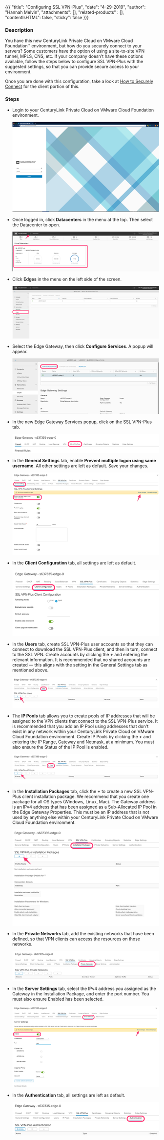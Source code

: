 {{{
  "title": "Configuring SSL VPN-Plus",
  "date": "4-29-2019",
  "author": "Hannah Melvin",
  "attachments": [],
  "related-products" : [],
  "contentIsHTML": false,
  "sticky": false
}}}

### Description
You have this new CenturyLink Private Cloud on VMware Cloud Foundation™ environment, but how do you securely connect to your servers? Some customers have the option of using a site-to-site VPN tunnel, MPLS, CNS, etc. If your company doesn't have these options available, follow the steps below to configure SSL VPN-Plus with the suggested settings, so that you can provide secure access to your environment.

Once you are done with this configuration, take a look at [How to Securely Connect](how-to-securely-connect.md) for the client portion of this.

### Steps
* Login to your CenturyLink Private Cloud on VMware Cloud Foundation environment.

  ![Login to CenturyLink Private Cloud on VMware Cloud Foundation](../images/dccf/login-html5.png)

* Once logged in, click __Datacenters__ in the menu at the top. Then select the Datacenter to open.

  ![SSL VPN-Plus](../images/dccf/configuring-sslvpn-plus1-html5.png)

* Click __Edges__ in the menu on the left side of the screen.

  ![SSL VPN-Plus](../images/dccf/configuring-sslvpn-plus2-html5.png)

* Select the Edge Gateway, then click __Configure Services__. A popup will appear.

  ![SSL VPN-Plus](../images/dccf/configuring-sslvpn-plus3-html5.png)

* In the new Edge Gateway Services popup, click on the SSL VPN-Plus tab.

  ![SSL VPN-Plus](../images/dccf/configuring-sslvpn-plus4-html5.png)

* In the __General Settings__ tab, enable __Prevent multiple logon using same username__. All other settings are left as default. Save your changes.

  ![SSL VPN-Plus](../images/dccf/configuring-sslvpn-plus5-html5.png)

* In the __Client Configuration__ tab, all settings are left as default.

  ![SSL VPN-Plus](../images/dccf/configuring-sslvpn-plus6-html5.png)

* In the __Users__ tab, create SSL VPN-Plus user accounts so that they can connect to download the SSL VPN-Plus client, and then in turn, connect to the SSL VPN. Create accounts by clicking the __+__ and entering the relevant information. It is recommended that no shared accounts are created &mdash; this aligns with the setting in the General Settings tab as mentioned above.

  ![SSL VPN-Plus](../images/dccf/configuring-sslvpn-plus7-html5.png)

* The __IP Pools__ tab allows you to create pools of IP addresses that will be assigned to the VPN clients that connect to the SSL VPN-Plus service. It is recommended that you add an IP Pool using addresses that don't exist in any network within your CenturyLink Private Cloud on VMware Cloud Foundation environment. Create IP Pools by clicking the __+__ and entering the IP Range, Gateway and Netmask, at a minimum. You must also ensure the Status of the IP Pool is enabled.

  ![SSL VPN-Plus](../images/dccf/configuring-sslvpn-plus8-html5.png)

* In the __Installation Packages__ tab, click the __+__ to create a new SSL VPN-Plus client installation package. We recommend that you create one package for all OS types (Windows, Linux, Mac). The Gateway address is an IPv4 address that has been assigned as a Sub-Allocated IP Pool in the Edge Gateway Properties. This must be an IP address that is not used by anything else within your CenturyLink Private Cloud on VMware Cloud Foundation environment.

  ![SSL VPN-Plus](../images/dccf/configuring-sslvpn-plus9-html5.png)

* In the __Private Networks__ tab, add the existing networks that have been defined, so that VPN clients can access the resources on those networks.

  ![SSL VPN-Plus](../images/dccf/configuring-sslvpn-plus10-html5.png)

* In the __Server Settings__ tab, select the IPv4 address you assigned as the Gateway in the Installation Package, and enter the port number. You must also ensure Enabled has been selected.

  ![SSL VPN-Plus](../images/dccf/configuring-sslvpn-plus11-html5.png)

* In the __Authentication__ tab, all settings are left as default.

  ![SSL VPN-Plus](../images/dccf/configuring-sslvpn-plus12-html5.png)
